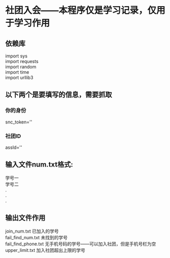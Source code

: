 # 社团入会——本程序仅是学习记录，仅用于学习作用
## 依赖库
import sys  
import requests  
import random  
import time  
import urllib3  
## 以下两个是要填写的信息，需要抓取
### 你的身份
snc_token=''
### 社团ID
assId=''
## 输入文件num.txt格式:
学号一  
学号二  
.  
.  
.  
## 输出文件作用
join_num.txt 已加入的学号  
fail_find_num.txt 未找到的学号  
fail_find_phone.txt 无手机号码的学号——可以加入社团，但是手机号栏为空  
upper_limit.txt 加入社团超出上限的学号
